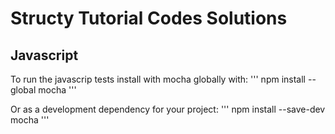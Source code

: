 # Structy Tutorial Codes Solutions

## Javascript

To run the javascrip tests install with mocha globally with:
'''
npm install --global mocha
'''

Or as a development dependency for your project:
'''
npm install --save-dev mocha
'''
